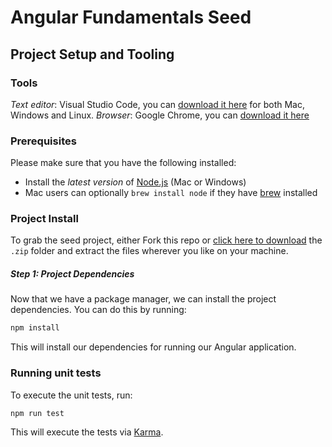 # Angular Fundamentals Seed

## Project Setup and Tooling

### Tools

*Text editor*: Visual Studio Code, you can [download it here](http://code.visualstudio.com) for both Mac, Windows and Linux.
*Browser*: Google Chrome, you can [download it here](https://www.google.com/chrome)

### Prerequisites

Please make sure that you have the following installed:

* Install the *latest version* of [Node.js](http://nodejs.org) (Mac or Windows)
* Mac users can optionally `brew install node` if they have [brew](http://brew.sh) installed

### Project Install

To grab the seed project, either Fork this repo or [click here to download](https://github.com/AditechGH/angular-pro-src/archive/master.zip) the `.zip` folder and extract the files wherever you like on your machine.

##### Step 1: Project Dependencies

Now that we have a package manager, we can install the project dependencies. You can do this by running:

```bash
npm install
```

This will install our dependencies for running our Angular application.

### Running unit tests

To execute the unit tests, run:

```
npm run test
```

This will execute the tests via [Karma](https://karma-runner.github.io).
